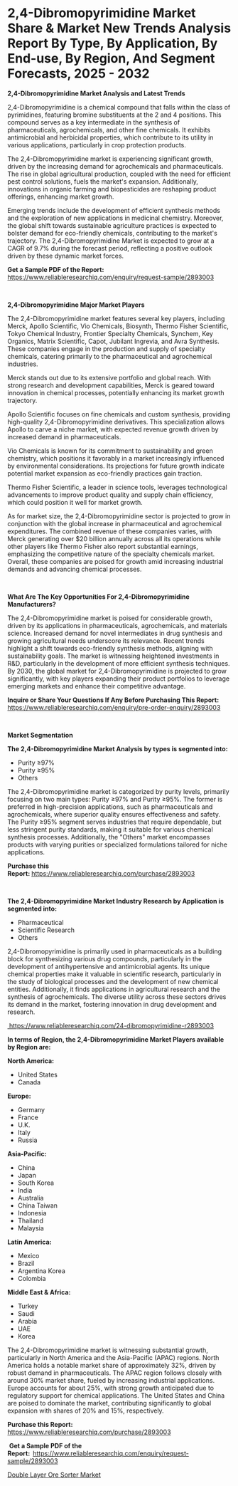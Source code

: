 <p><h1>2,4-Dibromopyrimidine Market Share & Market New Trends Analysis Report By Type, By Application, By End-use, By Region, And Segment Forecasts, 2025 - 2032</h1></p><p><strong>2,4-Dibromopyrimidine Market Analysis and Latest Trends</strong></p>
<p><p>2,4-Dibromopyrimidine is a chemical compound that falls within the class of pyrimidines, featuring bromine substituents at the 2 and 4 positions. This compound serves as a key intermediate in the synthesis of pharmaceuticals, agrochemicals, and other fine chemicals. It exhibits antimicrobial and herbicidal properties, which contribute to its utility in various applications, particularly in crop protection products.</p><p>The 2,4-Dibromopyrimidine market is experiencing significant growth, driven by the increasing demand for agrochemicals and pharmaceuticals. The rise in global agricultural production, coupled with the need for efficient pest control solutions, fuels the market's expansion. Additionally, innovations in organic farming and biopesticides are reshaping product offerings, enhancing market growth.</p><p>Emerging trends include the development of efficient synthesis methods and the exploration of new applications in medicinal chemistry. Moreover, the global shift towards sustainable agriculture practices is expected to bolster demand for eco-friendly chemicals, contributing to the market's trajectory. The 2,4-Dibromopyrimidine Market is expected to grow at a CAGR of 9.7% during the forecast period, reflecting a positive outlook driven by these dynamic market forces.</p></p>
<p><strong>Get a Sample PDF of the Report:&nbsp;</strong> <a href="https://www.reliableresearchiq.com/enquiry/request-sample/2893003?utm_campaign=2212&utm_medium=2&utm_source=Github&utm_content=ia&utm_term=15032025&utm_id=24-dibromopyrimidine">https://www.reliableresearchiq.com/enquiry/request-sample/2893003</a></p>
<p>&nbsp;</p>
<p><strong>2,4-Dibromopyrimidine Major Market Players</strong></p>
<p><p>The 2,4-Dibromopyrimidine market features several key players, including Merck, Apollo Scientific, Vio Chemicals, Biosynth, Thermo Fisher Scientific, Tokyo Chemical Industry, Frontier Specialty Chemicals, Synchem, Key Organics, Matrix Scientific, Capot, Jubilant Ingrevia, and Avra Synthesis. These companies engage in the production and supply of specialty chemicals, catering primarily to the pharmaceutical and agrochemical industries.</p><p>Merck stands out due to its extensive portfolio and global reach. With strong research and development capabilities, Merck is geared toward innovation in chemical processes, potentially enhancing its market growth trajectory.</p><p>Apollo Scientific focuses on fine chemicals and custom synthesis, providing high-quality 2,4-Dibromopyrimidine derivatives. This specialization allows Apollo to carve a niche market, with expected revenue growth driven by increased demand in pharmaceuticals.</p><p>Vio Chemicals is known for its commitment to sustainability and green chemistry, which positions it favorably in a market increasingly influenced by environmental considerations. Its projections for future growth indicate potential market expansion as eco-friendly practices gain traction.</p><p>Thermo Fisher Scientific, a leader in science tools, leverages technological advancements to improve product quality and supply chain efficiency, which could position it well for market growth.</p><p>As for market size, the 2,4-Dibromopyrimidine sector is projected to grow in conjunction with the global increase in pharmaceutical and agrochemical expenditures. The combined revenue of these companies varies, with Merck generating over $20 billion annually across all its operations while other players like Thermo Fisher also report substantial earnings, emphasizing the competitive nature of the specialty chemicals market. Overall, these companies are poised for growth amid increasing industrial demands and advancing chemical processes.</p></p>
<p>&nbsp;</p>
<p><strong>What Are The Key Opportunities For 2,4-Dibromopyrimidine Manufacturers?</strong></p>
<p><p>The 2,4-Dibromopyrimidine market is poised for considerable growth, driven by its applications in pharmaceuticals, agrochemicals, and materials science. Increased demand for novel intermediates in drug synthesis and growing agricultural needs underscore its relevance. Recent trends highlight a shift towards eco-friendly synthesis methods, aligning with sustainability goals. The market is witnessing heightened investments in R&D, particularly in the development of more efficient synthesis techniques. By 2030, the global market for 2,4-Dibromopyrimidine is projected to grow significantly, with key players expanding their product portfolios to leverage emerging markets and enhance their competitive advantage.</p></p>
<p><strong>Inquire or Share Your Questions If Any Before Purchasing This Report:</strong> <a href="https://www.reliableresearchiq.com/enquiry/pre-order-enquiry/2893003?utm_campaign=2212&utm_medium=2&utm_source=Github&utm_content=ia&utm_term=15032025&utm_id=24-dibromopyrimidine">https://www.reliableresearchiq.com/enquiry/pre-order-enquiry/2893003</a></p>
<p>&nbsp;</p>
<p><strong>Market Segmentation</strong></p>
<p><strong>The 2,4-Dibromopyrimidine Market Analysis by types is segmented into:</strong></p>
<p><ul><li>Purity ≥97%</li><li>Purity ≥95%</li><li>Others</li></ul></p>
<p><p>The 2,4-Dibromopyrimidine market is categorized by purity levels, primarily focusing on two main types: Purity ≥97% and Purity ≥95%. The former is preferred in high-precision applications, such as pharmaceuticals and agrochemicals, where superior quality ensures effectiveness and safety. The Purity ≥95% segment serves industries that require dependable, but less stringent purity standards, making it suitable for various chemical synthesis processes. Additionally, the "Others" market encompasses products with varying purities or specialized formulations tailored for niche applications.</p></p>
<p><strong>Purchase this Report:&nbsp;</strong><a href="https://www.reliableresearchiq.com/purchase/2893003?utm_campaign=2212&utm_medium=2&utm_source=Github&utm_content=ia&utm_term=15032025&utm_id=24-dibromopyrimidine">https://www.reliableresearchiq.com/purchase/2893003</a></p>
<p>&nbsp;</p>
<p><strong>The 2,4-Dibromopyrimidine Market Industry Research by Application is segmented into:</strong></p>
<p><ul><li>Pharmaceutical</li><li>Scientific Research</li><li>Others</li></ul></p>
<p><p>2,4-Dibromopyrimidine is primarily used in pharmaceuticals as a building block for synthesizing various drug compounds, particularly in the development of antihypertensive and antimicrobial agents. Its unique chemical properties make it valuable in scientific research, particularly in the study of biological processes and the development of new chemical entities. Additionally, it finds applications in agricultural research and the synthesis of agrochemicals. The diverse utility across these sectors drives its demand in the market, fostering innovation in drug development and research.</p></p>
<p><a href="https://www.reliableresearchiq.com/24-dibromopyrimidine-r2893003?utm_campaign=2212&utm_medium=2&utm_source=Github&utm_content=ia&utm_term=15032025&utm_id=24-dibromopyrimidine">&nbsp;https://www.reliableresearchiq.com/24-dibromopyrimidine-r2893003</a></p>
<p><strong>In terms of Region, the 2,4-Dibromopyrimidine Market Players available by Region are:</strong></p>
<p>
    <p> <strong> North America: </strong>
        <ul>
            <li>United States</li>
            <li>Canada</li>
        </ul>
        </p> 
    <p> <strong> Europe: </strong>
        <ul>
            <li>Germany</li>
            <li>France</li>
            <li>U.K.</li>
            <li>Italy</li>
            <li>Russia</li>
        </ul>
        </p> 
    <p> <strong> Asia-Pacific: </strong>
        <ul>
            <li>China</li>
            <li>Japan</li>
            <li>South Korea</li>
            <li>India</li>
            <li>Australia</li>
            <li>China Taiwan</li>
            <li>Indonesia</li>
            <li>Thailand</li>
            <li>Malaysia</li>
        </ul>
        </p> 
    <p> <strong> Latin America: </strong>
        <ul>
            <li>Mexico</li>
            <li>Brazil</li>
            <li>Argentina Korea</li>
            <li>Colombia</li>
        </ul>
        </p> 
    <p> <strong> Middle East & Africa: </strong>
        <ul>
            <li>Turkey</li>
            <li>Saudi</li>
            <li>Arabia</li>
            <li>UAE</li>
            <li>Korea</li>
        </ul>
    </p>
    </p>
<p><p>The 2,4-Dibromopyrimidine market is witnessing substantial growth, particularly in North America and the Asia-Pacific (APAC) regions. North America holds a notable market share of approximately 32%, driven by robust demand in pharmaceuticals. The APAC region follows closely with around 30% market share, fueled by increasing industrial applications. Europe accounts for about 25%, with strong growth anticipated due to regulatory support for chemical applications. The United States and China are poised to dominate the market, contributing significantly to global expansion with shares of 20% and 15%, respectively.</p></p>
<p><strong>Purchase this Report: </strong><a href="https://www.reliableresearchiq.com/purchase/2893003?utm_campaign=2212&utm_medium=2&utm_source=Github&utm_content=ia&utm_term=15032025&utm_id=24-dibromopyrimidine">https://www.reliableresearchiq.com/purchase/2893003</a></p>
<p>&nbsp;<strong>Get a Sample PDF of the Report:&nbsp;&nbsp;</strong><a href="https://www.reliableresearchiq.com/enquiry/request-sample/2893003?utm_campaign=2212&utm_medium=2&utm_source=Github&utm_content=ia&utm_term=15032025&utm_id=24-dibromopyrimidine">https://www.reliableresearchiq.com/enquiry/request-sample/2893003</a></p>
<p><strong></strong></p>
<p><p><a href="https://github.com/AshrafKhan865/Market-Research-Report-List-1/blob/main/double-layer-ore-sorter-market.md?utm_campaign=2212&utm_medium=2&utm_source=Github&utm_content=ia&utm_term=15032025&utm_id=24-dibromopyrimidine">Double Layer Ore Sorter Market</a></p></p>